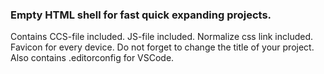 ### Empty HTML shell for fast quick expanding projects.
Contains CCS-file included. 
JS-file included.
Normalize css link included.
Favicon for every device.
Do not forget to change the title of your project. 
Also contains .editorconfig for VSCode.